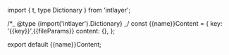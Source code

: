 import { t, type Dictionary } from 'intlayer';

/\*_ @type {import('intlayer').Dictionary} _/
const {{name}}Content = {
key: '{{key}}',{{fileParams}}
content: {},
};

export default {{name}}Content;
